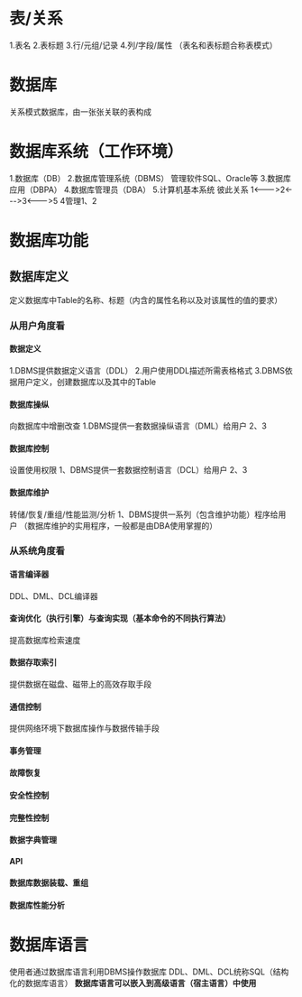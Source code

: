 # 表/关系
1.表名
2.表标题
3.行/元组/记录
4.列/字段/属性
（表名和表标题合称表模式）

# 数据库
关系模式数据库，由一张张关联的表构成

# 数据库系统（工作环境）
1.数据库（DB）
2.数据库管理系统（DBMS）    管理软件SQL、Oracle等
3.数据库应用（DBPA）
4.数据库管理员（DBA）
5.计算机基本系统
彼此关系
1<--->2<--->3<--->5
4管理1、2

# 数据库功能
## 数据库定义
定义数据库中Table的名称、标题（内含的属性名称以及对该属性的值的要求）
### 从用户角度看
#### 数据定义
1.DBMS提供数据定义语言（DDL）
2.用户使用DDL描述所需表格格式
3.DBMS依据用户定义，创建数据库以及其中的Table


#### 数据库操纵
向数据库中增删改查
1.DBMS提供一套数据操纵语言（DML）给用户
2、3


#### 数据库控制
设置使用权限
1、DBMS提供一套数据控制语言（DCL）给用户
2、3

#### 数据库维护
转储/恢复/重组/性能监测/分析
1、DBMS提供一系列（包含维护功能）程序给用户
（数据库维护的实用程序，一般都是由DBA使用掌握的）

### 从系统角度看
#### 语言编译器
DDL、DML、DCL编译器

#### 查询优化（执行引擎）与查询实现（基本命令的不同执行算法）
提高数据库检索速度

#### 数据存取索引
提供数据在磁盘、磁带上的高效存取手段

#### 通信控制
提供网络环境下数据库操作与数据传输手段

#### 事务管理
#### 故障恢复
#### 安全性控制
#### 完整性控制
#### 数据字典管理
#### API
#### 数据库数据装载、重组
#### 数据库性能分析


# 数据库语言
使用者通过数据库语言利用DBMS操作数据库
DDL、DML、DCL统称SQL（结构化的数据库语言）
**数据库语言可以嵌入到高级语言（宿主语言）中使用**



